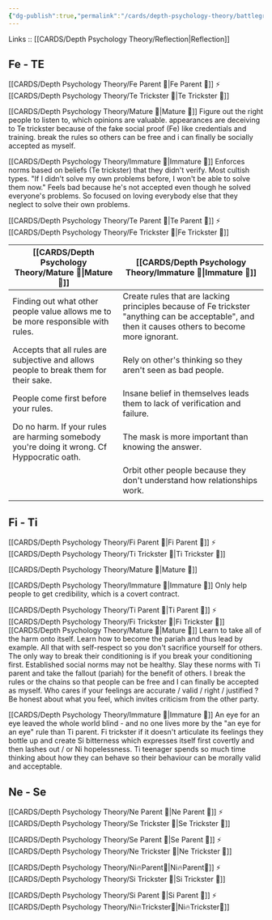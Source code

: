 ```yaml
---
{"dg-publish":true,"permalink":"/cards/depth-psychology-theory/battleground-of-responsibility/","noteIcon":"","created":"2023-01-06T16:46:08.251+01:00","updated":"2023-04-10T21:32:14.769+02:00"}
---
```


Links :: [[CARDS/Depth Psychology Theory/Reflection\|Reflection]] 

## Fe - TE
[[CARDS/Depth Psychology Theory/Fe Parent 🤨\|Fe Parent 🤨]] ⚡ [[CARDS/Depth Psychology Theory/Te Trickster 🤡\|Te Trickster 🤡]]

[[CARDS/Depth Psychology Theory/Mature 🐢\|Mature 🐢]]
Figure out the right people to listen to, which opinions are valuable. appearances are deceiving to Te trickster because of the fake social proof (Fe) like credentials and training. break the rules so others can be free and i can finally be socially accepted as myself.

[[CARDS/Depth Psychology Theory/Immature 🐎\|Immature 🐎]]
Enforces norms based on beliefs (Te trickster) that they didn't verify. Most cultish types.
"If I didn't solve my own problems before, I won't be able to solve them now." Feels bad because he's not accepted even though he solved everyone's problems. So focused on loving everybody else that they neglect to solve their own problems.

[[CARDS/Depth Psychology Theory/Te Parent 🤨\|Te Parent 🤨]] ⚡ [[CARDS/Depth Psychology Theory/Fe Trickster 🤡\|Fe Trickster 🤡]]

| [[CARDS/Depth Psychology Theory/Mature 🐢\|Mature 🐢]] | [[CARDS/Depth Psychology Theory/Immature 🐎\|Immature 🐎]]                                                                                                                                   |
| ------------- | ------------------------------------------------------------------------------------------------------------------------------------------------- |
| Finding out what other people value allows me to be more responsible with rules.             | Create rules that are lacking principles because of Fe trickster "anything can be acceptable", and then it causes others to become more ignorant. |
| Accepts that all rules are subjective and allows people to break them for their sake.              | Rely on other's thinking so they aren't seen as bad people.                                                                                       |
| People come first before your rules.              | Insane belief in themselves leads them to lack of verification and failure.                                                                       |
| Do no harm. If your rules are harming somebody you're doing it wrong. Cf Hyppocratic oath.              | The mask is more important than knowing the answer.                                                                                               |
|               | Orbit other people because they don't understand how relationships work.                                                                          |
|               |                                                                                                                                                   |

## Fi - Ti
[[CARDS/Depth Psychology Theory/Fi Parent 🤨\|Fi Parent 🤨]] ⚡ [[CARDS/Depth Psychology Theory/Ti Trickster 🤡\|Ti Trickster 🤡]]

[[CARDS/Depth Psychology Theory/Mature 🐢\|Mature 🐢]]


[[CARDS/Depth Psychology Theory/Immature 🐎\|Immature 🐎]]
Only help people to get credibility, which is a covert contract.

[[CARDS/Depth Psychology Theory/Ti Parent 🤨\|Ti Parent 🤨]] ⚡ [[CARDS/Depth Psychology Theory/Fi Trickster 🤡\|Fi Trickster 🤡]]
[[CARDS/Depth Psychology Theory/Mature 🐢\|Mature 🐢]]
Learn to take all of the harm onto itself. Learn how to become the pariah and thus lead by example. All that with self-respect so you don't sacrifice yourself for others. The only way to break their conditioning is if you break your conditioning first. Established social norms may not be healthy. Slay these norms with Ti parent and take the fallout (pariah) for the benefit of others. I break the rules or the chains so that people can be free and I can finally be accepted as myself. Who cares if your feelings are accurate / valid / right / justified ? Be honest about what you feel, which invites criticism from the other party.

[[CARDS/Depth Psychology Theory/Immature 🐎\|Immature 🐎]]
An eye for an eye leaved the whole world blind - and no one lives more by the "an eye for an eye" rule than Ti parent.
Fi trickster if it doesn't articulate its feelings they bottle up and create Si bitterness which expresses itself first covertly and then lashes out / or Ni hopelessness. Ti teenager spends so much time thinking about how they can behave so their behaviour can be morally valid and acceptable.

## Ne - Se 
[[CARDS/Depth Psychology Theory/Ne Parent 🤨\|Ne Parent 🤨]] ⚡ [[CARDS/Depth Psychology Theory/Se Trickster 🤡\|Se Trickster 🤡]]

[[CARDS/Depth Psychology Theory/Se Parent 🤨\|Se Parent 🤨]] ⚡ [[CARDS/Depth Psychology Theory/Ne Trickster 🤡\|Ne Trickster 🤡]]

[[CARDS/Depth Psychology Theory/Ni🔥Parent🤨\|Ni🔥Parent🤨]] ⚡ [[CARDS/Depth Psychology Theory/Si Trickster 🤡\|Si Trickster 🤡]]

[[CARDS/Depth Psychology Theory/Si Parent 🤨\|Si Parent 🤨]] ⚡ [[CARDS/Depth Psychology Theory/Ni🔥Trickster🤡\|Ni🔥Trickster🤡]]






